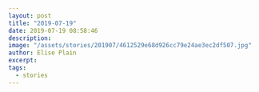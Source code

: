 ```yaml
---
layout: post
title: "2019-07-19"
date: 2019-07-19 08:58:46
description: 
image: "/assets/stories/201907/4612529e68d926cc79e24ae3ec2df507.jpg"
author: Elise Plain
excerpt: 
tags: 
  - stories
---
```



<p></p>
